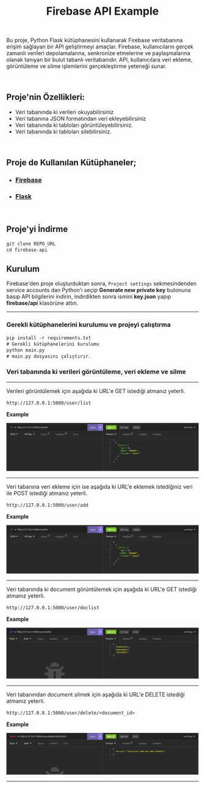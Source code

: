 <h1 align="center">Firebase API Example</h1>

<br>

Bu proje, Python Flask kütüphanesini kullanarak Firebase veritabanına erişim sağlayan bir API geliştirmeyi amaçlar. Firebase, kullanıcıların gerçek zamanlı verileri depolamalarına, senkronize etmelerine ve paylaşmalarına olanak tanıyan bir bulut tabanlı veritabanıdır. API, kullanıcılara veri ekleme, görüntüleme ve silme işlemlerini gerçekleştirme yeteneği sunar.

<br>

## Proje'nin Özellikleri:

-   Veri tabanında ki verileri okuyabilirsiniz
-   Veri tabanına JSON formatından veri ekleyebilirsiniz
-   Veri tabanında ki tabloları görüntüleyebilirsiniz.
-   Veri tabanında ki tabloları silebilirsiniz.

<br>

## Proje de Kullanılan Kütüphaneler;

-   ### [Firebase](https://pypi.org/project/firebase-admin/)

-   ### [Flask](https://pypi.org/project/Flask/)

<br>

## Proje'yi İndirme

```shell
git clone REPO_URL
cd firebase-api
```

## Kurulum

Firebase'den proje oluşturduktan sonra, `Project settings` sekmesindenden service accounts dan Python'ı seçip **Generate new private key** butonuna basıp API bilgilerini indirin, indirdikten sonra ismini **key.json** yapıp **firebase/api** klasörüne attın.

<hr>

### Gerekli kütüphanelerini kurulumu ve projeyi çalıştırma

```shell
pip install -r requirements.txt
# Gerekli kütüphanelerini kurulumu
python main.py
# main.py dosyasını çalıştırır.
```

### Veri tabanında ki verileri görüntüleme, veri ekleme ve silme

<hr>

Verileri görüntülemek için aşağıda ki URL'e GET istediği atmanız yeterli.

```shell
http://127.0.0.1:5000/user/list
```

**Example**

![image](/images/example2.png)

<hr>

Veri tabanına veri ekleme için ise aşağıda ki URL'e eklemek istediğiniz veri ile POST istediği atmanız yeterli.

```shell
http://127.0.0.1:5000/user/add
```

**Example**

![image](/images/example1.png)

<hr>

Veri tabanında ki document görüntülemek için aşağıda ki URL'e GET istediği atmanız yeterli.

```shell
http://127.0.0.1:5000/user/doclist
```

**Example**

![image](/images/example3.png)

<hr>

Veri tabanından document silmek için aşağıda ki URL'e DELETE istediği atmanız yeterli.

```shell
http://127.0.0.1:5000/user/delete/<document_id>
```

**Example**

![image](/images/example4.png)

<hr>
